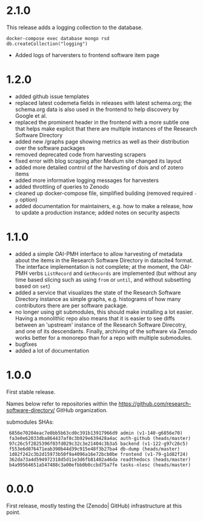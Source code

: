 # 2.1.0

This release adds a logging collection to the database.

```
docker-compose exec database mongo rsd
db.createCollection("logging")
```

- Added logs of harversters to frontend software item page

# 1.2.0

- added github issue templates
- replaced latest codemeta fields in releases with latest schema.org; the schema.org data is also used in the frontend to help discovery by Google et al.
- replaced the prominent header in the frontend with a more subtle one that helps make explicit that there are multiple instances of the Research Software Directory
- added new /graphs page showing metrics as well as their distribution over the software packages
- removed deprecated code from harvesting scrapers
- fixed error with blog scraping after Medium site changed its layout
- added more detailed control of the harvesting of dois and of zotero items
- added more informative logging messages for harvesters
- added throttling of queries to Zenodo
- cleaned up docker-compose file, simplified building (removed required ``-p`` option)
- added documentation for maintainers, e.g. how to make a release, how to update a production instance; added notes on security aspects

# 1.1.0

- added a simple OAI-PMH interface to allow harvesting of metadata about the 
items in the Research Software Directory in datacite4 format. The interface
implementation is not complete; at the moment, the OAI-PMH verbs ``ListRecord``
and ``GetRecords`` are implemented (but without any time based slicing such as
using ``from`` or ``until``, and without subsetting based on ``set``)
- added a service that visualizes the state of the Research Software Directory 
instance as simple graphs, e.g. histograms of how many contributors there are 
per software package.
- no longer using git submodules, this should make installing a lot easier. 
Having a monolithic repo also means that it is easier to see diffs between an 
'upstream' instance of the Research Software Direcotry, and one of its
descendants. Finally, archiving of the software via Zenodo works better for a
monorepo than for a repo with multiple submodules.
- bugfixes
- added a lot of documentation

# 1.0.0

First stable release.

Names below refer to repositories within the https://github.com/research-software-directory/ GitHub organization.

submodules SHAs:
```
 6856e70204eac7e0bb5b63cd0c391b13917966d9 admin (v1-140-g6856e70)
 fa3e0e62033dba864437af8c3b929e639428a4ac auth-github (heads/master)
 97c26c5f2825396f03fd029c32c3e21404c3b3a5 backend (v1-122-g97c26c5)
 f553e6d076471eab390b44d39c915e48f3b27ba4 db-dump (heads/master)
 1d82f242c3b2d15973b50f9a4096a16e72bcb0be frontend (v1-79-g1d82f24)
 362da73a4d594972318d5d11e3d6fb81402a46da readthedocs (heads/master)
 b4a99564651a547488c3a00efbb0b0ccbd75a7fe tasks-nlesc (heads/master)
```

# 0.0.0

First release, mostly testing the (Zenodo| GitHub) infrastructure at this point.

